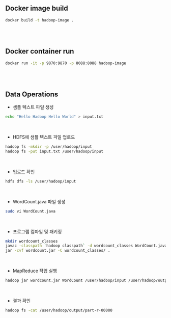 ## Docker image build
```bash
docker build -t hadoop-image .
```

<br>
<br>

## Docker container run
```bash
docker run -it -p 9870:9870 -p 8088:8088 hadoop-image
```

<br>
<br>

## Data Operations

- 샘플 텍스트 파일 생성
```bash
echo "Hello Hadoop Hello World" > input.txt
```
<br>

- HDFS에 샘플 텍스트 파일 업로드
```bash
hadoop fs -mkdir -p /user/hadoop/input
hadoop fs -put input.txt /user/hadoop/input
```
<br>

- 업로드 확인
```bash
hdfs dfs -ls /user/hadoop/input
```
<br>

- WordCount.java 파일 생성
```bash
sudo vi WordCount.java
```
<br>

- 프로그램 컴파일 및 패키징
```bash
mkdir wordcount_classes
javac -classpath `hadoop classpath` -d wordcount_classes WordCount.java
jar -cvf wordcount.jar -C wordcount_classes/ .
```
<br>

- MapReduce 작업 실행
```bash
hadoop jar wordcount.jar WordCount /user/hadoop/input /user/hadoop/output
```
<br>

- 결과 확인
```bash
hadoop fs -cat /user/hadoop/output/part-r-00000
```
<br>

